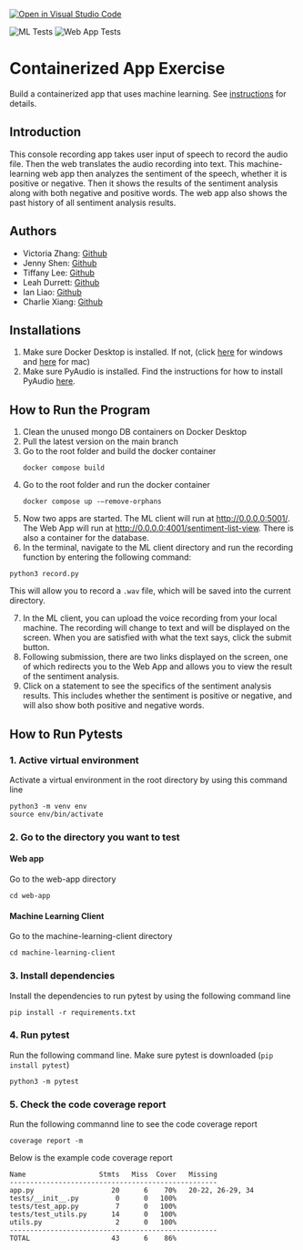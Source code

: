 [![Open in Visual Studio Code](https://classroom.github.com/assets/open-in-vscode-c66648af7eb3fe8bc4f294546bfd86ef473780cde1dea487d3c4ff354943c9ae.svg)](https://classroom.github.com/online_ide?assignment_repo_id=9337582&assignment_repo_type=AssignmentRepo)

![ML Tests](https://github.com/software-students-fall2022/containerized-app-exercise-team5/actions/workflows/mlc-testing.yml/badge.svg)
![Web App Tests](https://github.com/software-students-fall2022/containerized-app-exercise-team5/actions/workflows/web-app-testing.yml/badge.svg)

# Containerized App Exercise

Build a containerized app that uses machine learning. See [instructions](./instructions.md) for details.

## Introduction

This console recording app takes user input of speech to record the audio file. Then the web translates the audio recording into text. This machine-learning web app then analyzes the sentiment of the speech, whether it is positive or negative. Then it shows the results of the sentiment analysis along with both negative and positive words. The web app also shows the past history of all sentiment analysis results.

## Authors

- Victoria Zhang: [Github](https://github.com/Ruixi-Zhang)
- Jenny Shen: [Github](https://github.com/JennyShen10792)
- Tiffany Lee: [Github](https://github.com/les5185)
- Leah Durrett: [Github](https://github.com/howtofly-lab)
- Ian Liao: [Github](https://github.com/ian-Liaozy)
- Charlie Xiang: [Github](https://github.com/xiang-charlie)

## Installations

1. Make sure Docker Desktop is installed. If not, (click [here](https://docs.docker.com/desktop/install/windows-install/) for windows and [here](https://docs.docker.com/desktop/install/mac-install/) for mac)
2. Make sure PyAudio is installed. Find the instructions for how to install PyAudio [here](https://pypi.org/project/PyAudio/).

## How to Run the Program

1. Clean the unused mongo DB containers on Docker Desktop
2. Pull the latest version on the main branch
3. Go to the root folder and build the docker container
   ```
   docker compose build
   ```
4. Go to the root folder and run the docker container
   ```
   docker compose up -–remove-orphans
   ```
5. Now two apps are started. The ML client will run at http://0.0.0.0:5001/. The Web App will run at http://0.0.0.0:4001/sentiment-list-view. There is also a container for the database.
6. In the terminal, navigate to the ML client directory and run the recording function by entering the following command:

```
python3 record.py
```

This will allow you to record a `.wav` file, which will be saved into the current directory.

7. In the ML client, you can upload the voice recording from your local machine. The recording will change to text and will be displayed on the screen. When you are satisfied with what the text says, click the submit button.
8. Following submission, there are two links displayed on the screen, one of which redirects you to the Web App and allows you to view the result of the sentiment analysis.
9. Click on a statement to see the specifics of the sentiment analysis results. This includes whether the sentiment is positive or negative, and will also show both positive and negative words.

## How to Run Pytests

### 1. Active virtual environment

Activate a virtual environment in the root directory by using this command line

```
python3 -m venv env
source env/bin/activate
```

### 2. Go to the directory you want to test

#### Web app

Go to the web-app directory

```
cd web-app
```

#### Machine Learning Client

Go to the machine-learning-client directory

```
cd machine-learning-client
```

### 3. Install dependencies

Install the dependencies to run pytest by using the following command line

```
pip install -r requirements.txt
```

### 4. Run pytest

Run the following command line. Make sure pytest is downloaded (`pip install pytest`)

```
python3 -m pytest
```

### 5. Check the code coverage report

Run the following commannd line to see the code coverage report

```
coverage report -m
```

Below is the example code coverage report

```
Name                  Stmts   Miss  Cover   Missing
---------------------------------------------------
app.py                   20      6    70%   20-22, 26-29, 34
tests/__init__.py         0      0   100%
tests/test_app.py         7      0   100%
tests/test_utils.py      14      0   100%
utils.py                  2      0   100%
---------------------------------------------------
TOTAL                    43      6    86%
```
